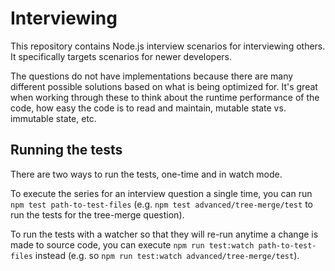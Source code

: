# Interviewing
This repository contains Node.js interview scenarios for interviewing others. It specifically targets scenarios for newer developers.

The questions do not have implementations because there are many different possible solutions based on what is being optimized for. It's great when working through these to think about the runtime performance of the code, how easy the code is to read and maintain, mutable state vs. immutable state, etc.

## Running the tests
There are two ways to run the tests, one-time and in watch mode.

To execute the series for an interview question a single time, you can run `npm test path-to-test-files` (e.g. `npm test advanced/tree-merge/test` to run the tests for the tree-merge question).

To run the tests with a watcher so that they will re-run anytime a change is made to source code, you can execute `npm run test:watch path-to-test-files` instead (e.g. so `npm run test:watch advanced/tree-merge/test`).
